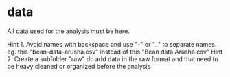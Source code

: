 # data

All data used for the analysis must be here. 

Hint 1. Avoid names with backspace and use "-" or "_" to separate names. eg. this "bean-data-arusha.csv" instead of this "Bean data Arusha.csv"
Hint 2. Create a subfolder "raw" do add data in the raw format and that need to be heavy cleaned or organized before the analysis

